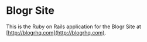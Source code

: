 # Blogr Site

This is the Ruby on Rails application for the Blogr Site at [http://blogrhq.com](http://blogrhq.com).
